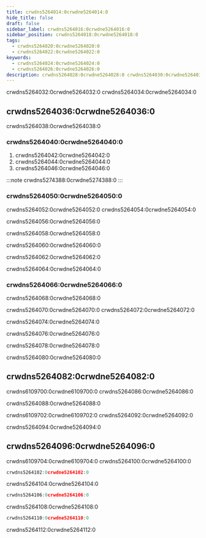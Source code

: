 ```yaml
---
title: crwdns5264014:0crwdne5264014:0
hide_title: false
draft: false
sidebar_label: crwdns5264016:0crwdne5264016:0
sidebar_position: crwdns5264018:0crwdne5264018:0
tags:
  - crwdns5264020:0crwdne5264020:0
  - crwdns5264022:0crwdne5264022:0
keywords:
  - crwdns5264024:0crwdne5264024:0
  - crwdns5264026:0crwdne5264026:0
description: crwdns5264028:0crwdne5264028:0 crwdns5264030:0crwdne5264030:0
---
```


crwdns5264032:0crwdne5264032:0 crwdns5264034:0crwdne5264034:0

## crwdns5264036:0crwdne5264036:0

crwdns5264038:0crwdne5264038:0

### crwdns5264040:0crwdne5264040:0

1. crwdns5264042:0crwdne5264042:0
2. crwdns5264044:0crwdne5264044:0
3. crwdns5264046:0crwdne5264046:0

:::note
crwdns5274388:0crwdne5274388:0
:::

### crwdns5264050:0crwdne5264050:0

crwdns5264052:0crwdne5264052:0 crwdns5264054:0crwdne5264054:0

crwdns5264056:0crwdne5264056:0

crwdns5264058:0crwdne5264058:0

crwdns5264060:0crwdne5264060:0

crwdns5264062:0crwdne5264062:0

crwdns5264064:0crwdne5264064:0

### crwdns5264066:0crwdne5264066:0

crwdns5264068:0crwdne5264068:0

crwdns5264070:0crwdne5264070:0 crwdns5264072:0crwdne5264072:0

crwdns5264074:0crwdne5264074:0

crwdns5264076:0crwdne5264076:0

crwdns5264078:0crwdne5264078:0

crwdns5264080:0crwdne5264080:0

## crwdns5264082:0crwdne5264082:0

crwdns6109700:0crwdne6109700:0 crwdns5264086:0crwdne5264086:0

crwdns5264088:0crwdne5264088:0

crwdns6109702:0crwdne6109702:0 crwdns5264092:0crwdne5264092:0

crwdns5264094:0crwdne5264094:0

## crwdns5264096:0crwdne5264096:0

crwdns6109704:0crwdne6109704:0 crwdns5264100:0crwdne5264100:0

```js showLineNumbers
crwdns5264102:0crwdne5264102:0
```

crwdns5264104:0crwdne5264104:0

```js showLineNumbers
crwdns5264106:0crwdne5264106:0
```

crwdns5264108:0crwdne5264108:0

```js showLineNumbers
crwdns5264110:0crwdne5264110:0
```

crwdns5264112:0crwdne5264112:0
